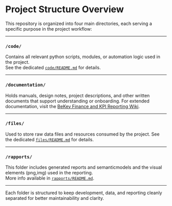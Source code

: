 # Project Structure Overview

This repository is organized into four main directories, each serving a specific purpose in the project workflow:

---

### `/code/`
Contains all relevant python scripts, modules, or automation logic used in the project.  
See the dedicated [`code/README.md`](./code/README.md) for details.

---

### `/documentation/`
Holds manuals, design notes, project descriptions, and other written documents that support understanding or onboarding.
For extended documentation, visit the [BeKey Finance and KPI Reporting Wiki](https://northmedia.atlassian.net/wiki/spaces/DRT/pages/15204354/BeKey+Finance-+and+KPI+Reporting).

---

### `/files/`
Used to store raw data files and resources consumed by the project.
See the dedicated [`files/README.md`](./files/README.md) for details.

---

### `/rapports/`
This folder includes generated reports and semanticmodels and the visual elements (png,img) used in the reporting.  
More info available in [`rapports/README.md`](./rapports/README.md).

---

Each folder is structured to keep development, data, and reporting cleanly separated for better maintainability and clarity.